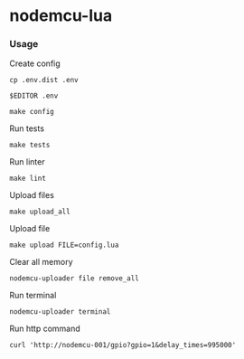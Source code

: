 # nodemcu-lua

### Usage

Create config

```
cp .env.dist .env

$EDITOR .env

make config
```

Run tests

```
make tests
```

Run linter

```
make lint
```

Upload files

```
make upload_all
```

Upload file

```
make upload FILE=config.lua
```

Clear all memory

```
nodemcu-uploader file remove_all
```

Run terminal

```
nodemcu-uploader terminal
```

Run http command

```
curl 'http://nodemcu-001/gpio?gpio=1&delay_times=995000'
```

